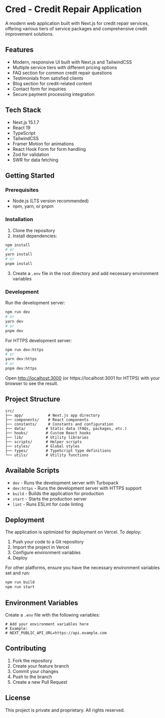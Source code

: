 # Cred - Credit Repair Application

A modern web application built with Next.js for credit repair services, offering various tiers of service packages and comprehensive credit improvement solutions.

## Features

- Modern, responsive UI built with Next.js and TailwindCSS
- Multiple service tiers with different pricing options
- FAQ section for common credit repair questions
- Testimonials from satisfied clients
- Blog section for credit-related content
- Contact form for inquiries
- Secure payment processing integration

## Tech Stack

- Next.js 15.1.7
- React 19
- TypeScript
- TailwindCSS
- Framer Motion for animations
- React Hook Form for form handling
- Zod for validation
- SWR for data fetching

## Getting Started

### Prerequisites

- Node.js (LTS version recommended)
- npm, yarn, or pnpm

### Installation

1. Clone the repository
2. Install dependencies:
```bash
npm install
# or
yarn install
# or
pnpm install
```

3. Create a `.env` file in the root directory and add necessary environment variables

### Development

Run the development server:

```bash
npm run dev
# or
yarn dev
# or
pnpm dev
```

For HTTPS development server:
```bash
npm run dev:https
# or
yarn dev:https
# or
pnpm dev:https
```

Open [http://localhost:3000](http://localhost:3000) (or https://localhost:3001 for HTTPS) with your browser to see the result.

## Project Structure

```
src/
├── app/           # Next.js app directory
├── components/    # React components
├── constants/     # Constants and configuration
├── data/         # Static data (FAQs, packages, etc.)
├── hooks/        # Custom React hooks
├── lib/          # Utility libraries
├── scripts/      # Helper scripts
├── styles/       # Global styles
├── types/        # TypeScript type definitions
└── utils/        # Utility functions
```

## Available Scripts

- `dev` - Runs the development server with Turbopack
- `dev:https` - Runs the development server with HTTPS support
- `build` - Builds the application for production
- `start` - Starts the production server
- `lint` - Runs ESLint for code linting

## Deployment

The application is optimized for deployment on Vercel. To deploy:

1. Push your code to a Git repository
2. Import the project in Vercel
3. Configure environment variables
4. Deploy

For other platforms, ensure you have the necessary environment variables set and run:

```bash
npm run build
npm run start
```

## Environment Variables

Create a `.env` file with the following variables:

```env
# Add your environment variables here
# Example:
# NEXT_PUBLIC_API_URL=https://api.example.com
```

## Contributing

1. Fork the repository
2. Create your feature branch
3. Commit your changes
4. Push to the branch
5. Create a new Pull Request

## License

This project is private and proprietary. All rights reserved.
